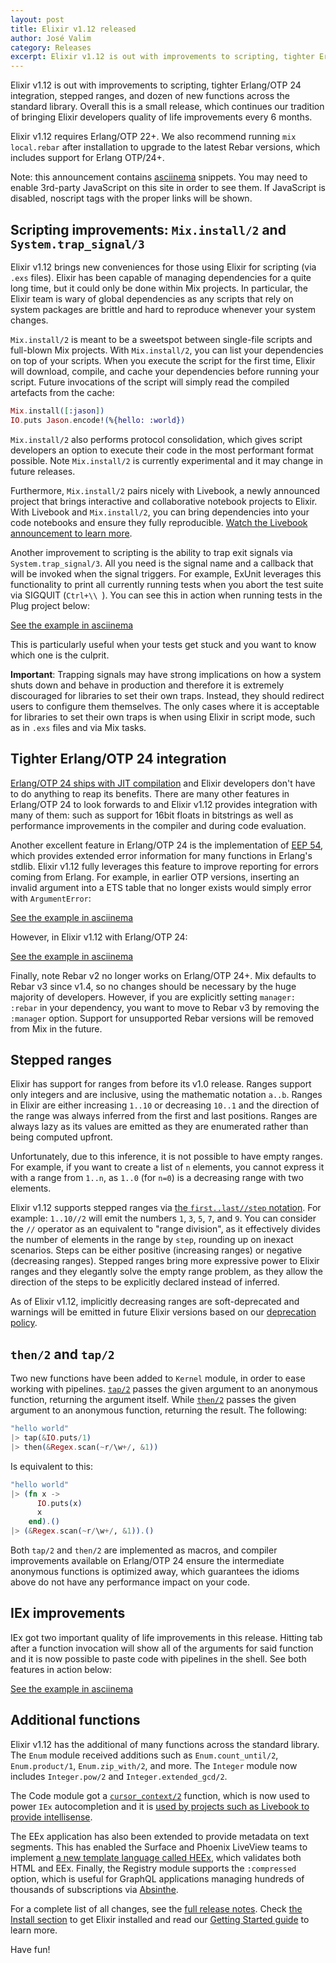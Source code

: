 ```yaml
---
layout: post
title: Elixir v1.12 released
author: José Valim
category: Releases
excerpt: Elixir v1.12 is out with improvements to scripting, tighter Erlang/OTP 24 integration, stepped ranges, and dozen of new functions across the standard library
---
```


Elixir v1.12 is out with improvements to scripting, tighter Erlang/OTP 24 integration, stepped ranges, and dozen of new functions across the standard library. Overall this is a small release, which continues our tradition of bringing Elixir developers quality of life improvements every 6 months.

Elixir v1.12 requires Erlang/OTP 22+. We also recommend running `mix local.rebar` after installation to upgrade to the latest Rebar versions, which includes support for Erlang OTP/24+.

Note: this announcement contains [asciinema](https://asciinema.org) snippets. You may need to enable 3rd-party JavaScript on this site in order to see them. If JavaScript is disabled, noscript tags with the proper links will be shown.

## Scripting improvements: `Mix.install/2` and `System.trap_signal/3`

Elixir v1.12 brings new conveniences for those using Elixir for scripting (via `.exs` files). Elixir has been capable of managing dependencies for a quite long time, but it could only be done within Mix projects. In particular, the Elixir team is wary of global dependencies as any scripts that rely on system packages are brittle and hard to reproduce whenever your system changes.

`Mix.install/2` is meant to be a sweetspot between single-file scripts and full-blown Mix projects. With `Mix.install/2`, you can list your dependencies on top of your scripts. When you execute the script for the first time, Elixir will download, compile, and cache your dependencies before running your script. Future invocations of the script will simply read the compiled artefacts from the cache:

```elixir
Mix.install([:jason])
IO.puts Jason.encode!(%{hello: :world})
```

`Mix.install/2` also performs protocol consolidation, which gives script developers an option to execute their code in the most performant format possible. Note `Mix.install/2` is currently experimental and it may change in future releases.

Furthermore, `Mix.install/2` pairs nicely with Livebook, a newly announced project that brings interactive and collaborative notebook projects to Elixir. With Livebook and `Mix.install/2`, you can bring dependencies into your code notebooks and ensure they fully reproducible. [Watch the Livebook announcement to learn more](https://www.youtube.com/watch?v=RKvqc-UEe34).

Another improvement to scripting is the ability to trap exit signals via `System.trap_signal/3`. All you need is the signal name and a callback that will be invoked when the signal triggers. For example, ExUnit leverages this functionality to print all currently running tests when you abort the test suite via SIGQUIT (`Ctrl+\\ `). You can see this in action when running tests in the Plug project below:

<script type="text/javascript" src="https://asciinema.org/a/qPOJ9Vd8DiEXttEv7olNJPUR0.js" data-rows="20" id="asciicast-qPOJ9Vd8DiEXttEv7olNJPUR0" async></script><noscript><p><a href="https://asciinema.org/a/qPOJ9Vd8DiEXttEv7olNJPUR0">See the example in asciinema</a></p></noscript>

This is particularly useful when your tests get stuck and you want to know which one is the culprit.

**Important**: Trapping signals may have strong implications on how a system shuts down and behave in production and therefore it is extremely discouraged for libraries to set their own traps. Instead, they should redirect users to configure them themselves. The only cases where it is acceptable for libraries to set their own traps is when using Elixir in script mode, such as in `.exs` files and via Mix tasks.

## Tighter Erlang/OTP 24 integration

[Erlang/OTP 24 ships with JIT compilation](https://blog.erlang.org/My-OTP-24-Highlights/) and Elixir developers don't have to do anything to reap its benefits. There are many other features in Erlang/OTP 24 to look forwards to and Elixir v1.12 provides integration with many of them: such as support for 16bit floats in bitstrings as well as performance improvements in the compiler and during code evaluation.

Another excellent feature in Erlang/OTP 24 is the implementation of [EEP 54](http://erlang.org/eeps/eep-0054.html), which provides extended error information for many functions in Erlang's stdlib. Elixir v1.12 fully leverages this feature to improve reporting for errors coming from Erlang. For example, in earlier OTP versions, inserting an invalid argument into a ETS table that no longer exists would simply error with `ArgumentError`:

<script type="text/javascript" src="https://asciinema.org/a/1s79Cwf2JvSLYihAahIobVyBm.js" data-rows="20" id="asciicast-1s79Cwf2JvSLYihAahIobVyBm" async></script><noscript><p><a href="https://asciinema.org/a/1s79Cwf2JvSLYihAahIobVyBm">See the example in asciinema</a></p></noscript>

However, in Elixir v1.12 with Erlang/OTP 24:

<script type="text/javascript" src="https://asciinema.org/a/4l1ORaVDVdHB7Gi5DccIYFgSL.js" data-rows="20" id="asciicast-4l1ORaVDVdHB7Gi5DccIYFgSL" async></script><noscript><p><a href="https://asciinema.org/a/4l1ORaVDVdHB7Gi5DccIYFgSL">See the example in asciinema</a></p></noscript>

Finally, note Rebar v2 no longer works on Erlang/OTP 24+. Mix defaults to Rebar v3 since v1.4, so no changes should be necessary by the huge majority of developers. However, if you are explicitly setting `manager: :rebar` in your dependency, you want to move to Rebar v3 by removing the `:manager` option. Support for unsupported Rebar versions will be removed from Mix in the future.

## Stepped ranges

Elixir has support for ranges from before its v1.0 release. Ranges support only integers and are inclusive, using the mathematic notation `a..b`. Ranges in Elixir are either increasing `1..10` or decreasing `10..1` and the direction of the range was always inferred from the first and last positions. Ranges are always lazy as its values are emitted as they are enumerated rather than being computed upfront.

Unfortunately, due to this inference, it is not possible to have empty ranges. For example, if you want to create a list of `n` elements, you cannot express it with a range from `1..n`, as `1..0` (for `n=0`) is a decreasing range with two elements.

Elixir v1.12 supports stepped ranges via [the `first..last//step` notation](https://hexdocs.pm/elixir/1.12/Kernel.html#..///3). For example: `1..10//2` will emit the numbers `1`, `3`, `5`, `7`, and `9`. You can consider the `//` operator as an equivalent to "range division", as it effectively divides the number of elements in the range by `step`, rounding up on inexact scenarios. Steps can be either positive (increasing ranges) or negative (decreasing ranges). Stepped ranges bring more expressive power to Elixir ranges and they elegantly solve the empty range problem, as they allow the direction of the steps to be explicitly declared instead of inferred.

As of Elixir v1.12, implicitly decreasing ranges are soft-deprecated and warnings will be emitted in future Elixir versions based on our [deprecation policy](https://hexdocs.pm/elixir/compatibility-and-deprecations.html#deprecations).

## `then/2` and `tap/2`

Two new functions have been added to `Kernel` module, in order to ease working with pipelines. [`tap/2`](https://hexdocs.pm/elixir/1.12/Kernel.html#tap/2) passes the given argument to an anonymous function, returning the argument itself. While [`then/2`](https://hexdocs.pm/elixir/1.12/Kernel.html#then/2) passes the given argument to an anonymous function, returning the result. The following:

```elixir
"hello world"
|> tap(&IO.puts/1)
|> then(&Regex.scan(~r/\w+/, &1))
```

Is equivalent to this:

```elixir
"hello world"
|> (fn x ->
      IO.puts(x)
      x
    end).()
|> (&Regex.scan(~r/\w+/, &1)).()
```

Both `tap/2` and `then/2` are implemented as macros, and compiler improvements available on Erlang/OTP 24 ensure the intermediate anonymous functions is optimized away, which guarantees the idioms above do not have any performance impact on your code.

## IEx improvements

IEx got two important quality of life improvements in this release. Hitting tab after a function invocation will show all of the arguments for said function and it is now possible to paste code with pipelines in the shell. See both features in action below:

<script type="text/javascript" src="https://asciinema.org/a/IMSAZUqLFlmGRsPk4gKuJ3tN0.js" data-rows="20" id="asciicast-IMSAZUqLFlmGRsPk4gKuJ3tN0" async></script><noscript><p><a href="https://asciinema.org/a/IMSAZUqLFlmGRsPk4gKuJ3tN0">See the example in asciinema</a></p></noscript>

## Additional functions

Elixir v1.12 has the additional of many functions across the standard library. The `Enum` module received additions such as `Enum.count_until/2`, `Enum.product/1`, `Enum.zip_with/2`, and more. The `Integer` module now includes `Integer.pow/2` and `Integer.extended_gcd/2`.

The Code module got a [`cursor_context/2`](https://hexdocs.pm/elixir/1.12/Code.html#cursor_context/2) function, which is now used to power `IEx` autocompletion and it is [used by projects such as Livebook to provide intellisense](https://user-images.githubusercontent.com/17034772/115117125-533b2900-9f9d-11eb-94a9-a2cf2ccb7388.mp4).

The EEx application has also been extended to provide metadata on text segments. This has enabled the Surface and Phoenix LiveView teams to implement [a new template language called HEEx](https://github.com/phoenixframework/phoenix_live_view/pull/1440), which validates both HTML and EEx. Finally, the Registry module supports the `:compressed` option, which is useful for GraphQL applications managing hundreds of thousands of subscriptions via [Absinthe](http://absinthe-graphql.org/).

For a complete list of all changes, see the [full release notes](https://github.com/elixir-lang/elixir/releases/tag/v1.12.0). Check [the Install section](/install.html) to get Elixir installed and read our [Getting Started guide](http://elixir-lang.org/getting-started/introduction.html) to learn more.

Have fun!
